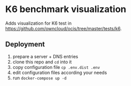 # K6 benchmark visualization

Adds visualization for K6 test in https://github.com/owncloud/ocis/tree/master/tests/k6.

## Deployment

1. prepare a server + DNS entries
1. clone this repo and `cd` into it
1. copy configuration file `cp .env.dist .env`
1. edit configuration files according your needs
1. run `docker-compose up -d`
